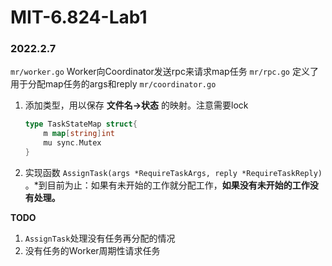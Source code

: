 # MIT-6.824-Lab1

### 2022.2.7

`mr/worker.go`
Worker向Coordinator发送rpc来请求map任务
`mr/rpc.go`
定义了用于分配map任务的args和reply
`mr/coordinator.go`
1. 添加类型，用以保存 **文件名→状态** 的映射。注意需要lock
    
    ```go
    type TaskStateMap struct{
    	m map[string]int
    	mu sync.Mutex
    }
    ```
    
2. 实现函数 `AssignTask(args *RequireTaskArgs, reply *RequireTaskReply)` 。*到目前为止：如果有未开始的工作就分配工作，**如果没有未开始的工作没有处理。**

**TODO**
1. `AssignTask`处理没有任务再分配的情况
2. 没有任务的Worker周期性请求任务